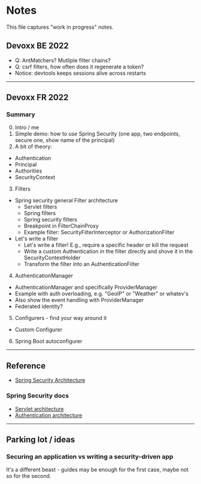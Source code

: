 # Notes

This file captures "work in progress" notes.


## Devoxx BE 2022

- Q: AntMatchers? Mutliple filter chains?
- Q: csrf filters, how often does it regenerate a token?
- Notice: devtools keeps sessions alive across restarts

---

## Devoxx FR 2022

### Summary

0. Intro / me
1. Simple demo: how to _use_ Spring Security (one app, two endpoints, secure
   one, show name of the principal)
2. A bit of theory:
  - Authentication
  - Principal
  - Authorities
  - SecurityContext
3. Filters
  - Spring security general Filter architecture
    - Servlet filters
    - Spring filters
    - Spring security filters 
    - Breakpoint in FilterChainProxy
    - Example filter: SecurityFilterInterceptor or AuthorizationFilter
  - Let's write a filter
    - Let's write a filter! E.g., require a specific header or kill the request
    - Write a custom Authentication in the filter directly and shove it in the
      SecurityContextHolder
    - Transform the filter into an AuthenticationFilter
4. AuthenticationManager
  - AuthenticationManager and specifically ProviderManager
  - Example with auth overloading, e.g. "GeoIP" or "Weather" or whatev's
  - Also show the event handling with ProviderManager
  - Federated identity?
5. Configurers - find your way around it
  - Custom Configurer
6. Spring Boot autoconfigurer

---

## Reference

- [Spring Security Architecture](https://spring.io/guides/topicals/spring-security-architecture)

### Spring Security docs

- [Servlet architecture](https://docs.spring.io/spring-security/reference/servlet/architecture.html)
- [Authentication architecture](https://docs.spring.io/spring-security/reference/servlet/authentication/architecture.html)

---

## Parking lot / ideas

### Securing an application vs writing a security-driven app

It's a different beast - guides may be enough for the first case, maybe not so
for the second.

